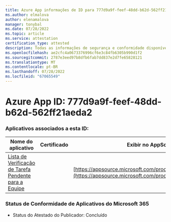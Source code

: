 ```yaml
---
title: Azure App informações de ID para 777d9a9f-feef-48dd-b62d-562ff21aeda2
ms.author: elmalova
author: elenamalova
manager: tonybal
ms.date: 07/28/2022
ms.topic: article
ms.service: attestation
certification_type: attested
description: Todas as informações de segurança e conformidade disponíveis para 777d9a9f-feef-48dd-b62d-562ff21aeda2.
ms.openlocfilehash: ae2cfc4a0673376996cf6e3c84fb6305b990d1f2
ms.sourcegitcommit: 2787e3eed97b8dfb6fab7dd837e2d7fe65828121
ms.translationtype: MT
ms.contentlocale: pt-BR
ms.lasthandoff: 07/28/2022
ms.locfileid: "67065549"
---
```

# <a name="azure-app-id-777d9a9f-feef-48dd-b62d-562ff21aeda2"></a>Azure App ID: 777d9a9f-feef-48dd-b62d-562ff21aeda2


### <a name="apps-associated-with-this-id"></a>Aplicativos associados a esta ID:
| **Nome do aplicativo** | **Certificado** | **Exibir no AppSource** |
|--------------|---------------|-----------------------|
| [Lista de Verificação de Tarefa Pendente para a Equipe](../forward/WA200004362.md) |  | [https://appsource.microsoft.com/product/office/WA200004362](https://appsource.microsoft.com/product/office/WA200004362) |

### <a name="microsoft-365-app-compliance-status"></a>Status de Conformidade de Aplicativos do Microsoft 365
- Status do Atestado do Publicador: Concluído
